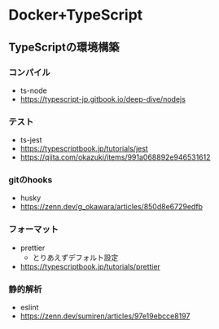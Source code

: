 # Docker+TypeScript
## TypeScriptの環境構築
### コンパイル
- ts-node
- https://typescript-jp.gitbook.io/deep-dive/nodejs
### テスト
- ts-jest
- https://typescriptbook.jp/tutorials/jest
- https://qiita.com/okazuki/items/991a068892e946531612
### gitのhooks
- husky
- https://zenn.dev/g_okawara/articles/850d8e6729edfb
### フォーマット
- prettier
	- とりあえずデフォルト設定
- https://typescriptbook.jp/tutorials/prettier
### 静的解析
- eslint
- https://zenn.dev/sumiren/articles/97e19ebcce8197
